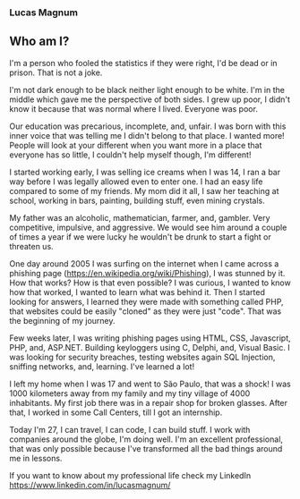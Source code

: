 ### Lucas Magnum

## Who am I?

I'm a person who fooled the statistics if they were right, I'd be dead or in prison. That is not a joke. 

I'm not dark enough to be black neither light enough to be white. I'm in the middle which gave me the perspective of both sides. I grew up poor, I didn't know it because that was normal where I lived. Everyone was poor. 

Our education was precarious, incomplete, and, unfair. I was born with this inner voice that was telling me I didn't belong to that place. I wanted more! People will look at your different when you want more in a place that everyone has so little, I couldn't help myself though, I'm different!

I started working early, I was selling ice creams when I was 14, I ran a bar way before I was legally allowed even to enter one. I had an easy life compared to some of my friends. My mom did it all, I saw her teaching at school, working in bars, painting, building stuff, even mining crystals. 

My father was an alcoholic, mathematician, farmer, and, gambler. Very competitive, impulsive, and aggressive. We would see him around a couple of times a year if we were lucky he wouldn't be drunk to start a fight or threaten us.

One day around 2005 I was surfing on the internet when I came across a phishing page (https://en.wikipedia.org/wiki/Phishing), I was stunned by it. How that works? How is that even possible? I was curious, I wanted to know how that worked, I wanted to learn what was behind it. Then I started looking for answers, I learned they were made with something called PHP, that websites could be easily "cloned" as they were just "code". That was the beginning of my journey.

Few weeks later, I was writing phishing pages using HTML, CSS, Javascript, PHP, and, ASP.NET. Building keyloggers using C, Delphi, and, Visual Basic. I was looking for security breaches, testing websites again SQL Injection, sniffing networks, and, learning. I've learned a lot!

I left my home when I was 17 and went to São Paulo, that was a shock! I was 1000 kilometers away from my family and my tiny village of 4000 inhabitants. My first job there was in a repair shop for broken glasses. After that, I worked in some Call Centers, till I got an internship.

Today I'm 27, I can travel, I can code, I can build stuff. I work with companies around the globe, I'm doing well. I'm an excellent professional, that was only possible because I've transformed all the bad things around me in lessons.

If you want to know about my professional life check my LinkedIn https://www.linkedin.com/in/lucasmagnum/

